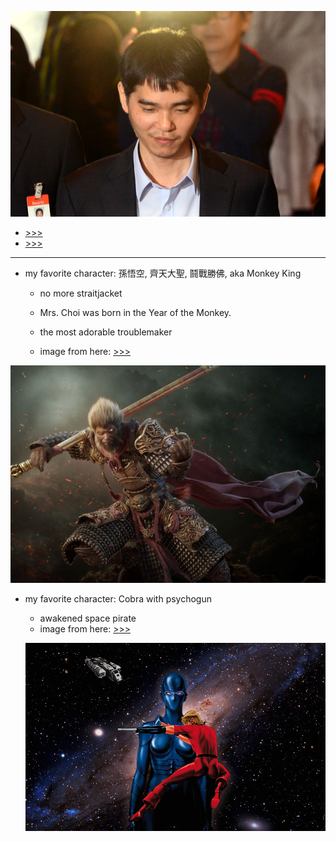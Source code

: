 ![](/assets/import.png)

* [&gt;&gt;&gt;](https://www.google.com/url?sa=i&rct=j&q=&esrc=s&source=images&cd=&cad=rja&uact=8&ved=0ahUKEwiyodGA643UAhVK2oMKHVKMDy0QjRwIBw&url=http%3A%2F%2Fwww.kbstve.com%2Fnews%2FarticleView.html%3Fidxno%3D145&psig=AFQjCNHXMOmWjhY6v5154uKAwcNBVm-4qw&ust=1495897501566862)
* [&gt;&gt;&gt;](https://deepmind.com/research/alphago/)

---

* my favorite character: 孫悟空, 齊天大聖, 鬪戰勝佛, aka Monkey King
  * no more straitjacket

  * Mrs. Choi was born in the Year of the Monkey.

  * the most adorable troublemaker

  * image from here: [&gt;&gt;&gt;](http://www.zbrushcentral.com/showthread.php?176969-Monkey-King)

![](/pics/ogong.jpg)



* my favorite character: Cobra with psychogun
  * awakened space pirate
  * image from here: [&gt;&gt;&gt;](http://lhomanimale.deviantart.com/art/Space-Adventure-Cobra-201165520)

  ![](/pics/cobra.jpg)



